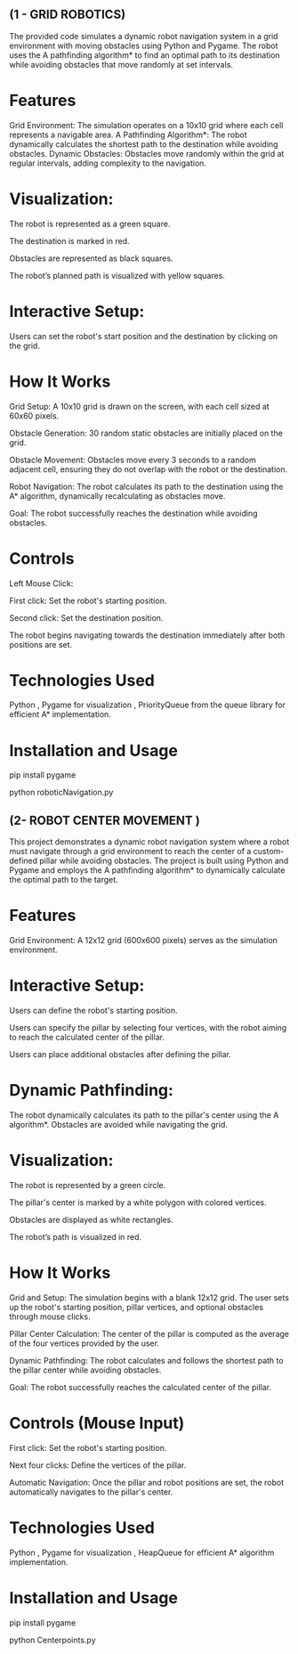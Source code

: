 ## (1 - GRID ROBOTICS)

The provided code simulates a dynamic robot navigation system in a grid environment with moving obstacles using Python and Pygame. The robot uses the A pathfinding algorithm* to find an optimal path to its destination while avoiding obstacles that move randomly at set intervals.

# Features
Grid Environment: The simulation operates on a 10x10 grid where each cell represents a navigable area.
A Pathfinding Algorithm*: The robot dynamically calculates the shortest path to the destination while avoiding obstacles.
Dynamic Obstacles: Obstacles move randomly within the grid at regular intervals, adding complexity to the navigation.

# Visualization:

The robot is represented as a green square.

The destination is marked in red.

Obstacles are represented as black squares.

The robot’s planned path is visualized with yellow squares.

# Interactive Setup:
Users can set the robot's start position and the destination by clicking on the grid.

# How It Works
Grid Setup: A 10x10 grid is drawn on the screen, with each cell sized at 60x60 pixels.

Obstacle Generation: 30 random static obstacles are initially placed on the grid.

Obstacle Movement: Obstacles move every 3 seconds to a random adjacent cell, ensuring they do not overlap with the robot or the destination.

Robot Navigation: The robot calculates its path to the destination using the A* algorithm, dynamically recalculating as obstacles move.

Goal: The robot successfully reaches the destination while avoiding obstacles.

# Controls
Left Mouse Click:

First click: Set the robot's starting position.

Second click: Set the destination position.

The robot begins navigating towards the destination immediately after both positions are set.

# Technologies Used
Python ,
Pygame for visualization ,
PriorityQueue from the queue library for efficient A* implementation.

# Installation and Usage
pip install pygame

python roboticNavigation.py



## (2- ROBOT CENTER MOVEMENT )

This project demonstrates a dynamic robot navigation system where a robot must navigate through a grid environment to reach the center of a custom-defined pillar while avoiding obstacles. The project is built using Python and Pygame and employs the A pathfinding algorithm* to dynamically calculate the optimal path to the target.

# Features

Grid Environment: A 12x12 grid (600x600 pixels) serves as the simulation environment.

# Interactive Setup:

Users can define the robot's starting position.

Users can specify the pillar by selecting four vertices, with the robot aiming to reach the calculated center of the pillar.

Users can place additional obstacles after defining the pillar.

# Dynamic Pathfinding:

The robot dynamically calculates its path to the pillar's center using the A algorithm*.
Obstacles are avoided while navigating the grid.

# Visualization:
The robot is represented by a green circle.

The pillar's center is marked by a white polygon with colored vertices.

Obstacles are displayed as white rectangles.

The robot’s path is visualized in red.

# How It Works

Grid and Setup:
The simulation begins with a blank 12x12 grid.
The user sets up the robot's starting position, pillar vertices, and optional obstacles through mouse clicks.

Pillar Center Calculation:
The center of the pillar is computed as the average of the four vertices provided by the user.

Dynamic Pathfinding:
The robot calculates and follows the shortest path to the pillar center while avoiding obstacles.

Goal:
The robot successfully reaches the calculated center of the pillar.

# Controls (Mouse Input)

First click: Set the robot's starting position.

Next four clicks: Define the vertices of the pillar.

Automatic Navigation:
Once the pillar and robot positions are set, the robot automatically navigates to the pillar's center.

# Technologies Used
Python ,
Pygame for visualization ,
HeapQueue for efficient A* algorithm implementation. 

# Installation and Usage
pip install pygame

python Centerpoints.py
